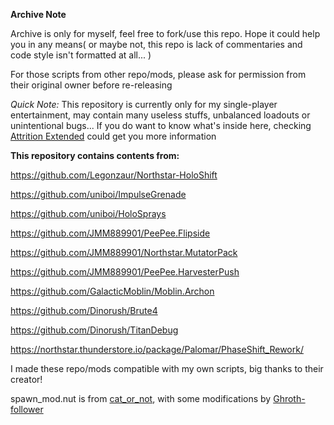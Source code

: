 **Archive Note**

Archive is only for myself, feel free to fork/use this repo. Hope it could help you in any means( or maybe not, this repo is lack of commentaries and code style isn't formatted at all... )

For those scripts from other repo/mods, please ask for permission from their original owner before re-releasing


*Quick Note:* This repository is currently only for my single-player entertainment, may contain many useless stuffs, unbalanced loadouts or unintentional bugs... If you do want to know what's inside here, checking [Attrition Extended](https://thunderstore.io/c/northstar/p/SoftSleeper/Attrition_Extended_Overhaul/) could get you more information


**This repository contains contents from:**

https://github.com/Legonzaur/Northstar-HoloShift

https://github.com/uniboi/ImpulseGrenade

https://github.com/uniboi/HoloSprays

https://github.com/JMM889901/PeePee.Flipside

https://github.com/JMM889901/Northstar.MutatorPack

https://github.com/JMM889901/PeePee.HarvesterPush

https://github.com/GalacticMoblin/Moblin.Archon

https://github.com/Dinorush/Brute4

https://github.com/Dinorush/TitanDebug

https://northstar.thunderstore.io/package/Palomar/PhaseShift_Rework/

I made these repo/mods compatible with my own scripts, big thanks to their creator!

spawn_mod.nut is from [cat_or_not](https://github.com/catornot), with some modifications by [Ghroth-follower](https://github.com/Ghroth-follower)
